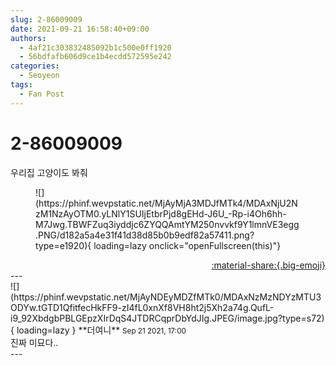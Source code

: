 ```yaml
---
slug: 2-86009009
date: 2021-09-21 16:58:40+09:00
authors:
  - 4af21c303832485092b1c500e0ff1920
  - 56bdfafb606d9ce1b4ecdd572595e242
categories:
  - Seoyeon
tags:
  - Fan Post
---
```


# 2-86009009

<div class="post-container" markdown="1">
<div class="content-container md-sidebar__scrollwrap" markdown="1">

우리집 고양이도 봐줘
<figure markdown="1">
![](https://phinf.wevpstatic.net/MjAyMjA3MDJfMTk4/MDAxNjU2NzM1NzAyOTM0.yLNlY1SUIjEtbrPjd8gEHd-J6U_-Rp-i4Oh6hh-M7Jwg.TBWFZuq3iyddjc6ZYQQAmtYM250nvvkf9Y1lmnVE3egg.PNG/d182a5a4e31f41d38d85b0b9edf82a57411.png?type=e1920){ loading=lazy onclick="openFullscreen(this)"}
</figure>


</div>
</div>

<div style="text-align: right;" markdown="1">
<a href="https://weverse.io/fromis9/fanpost/2-86009009" style="text-align: right;">:material-share:{.big-emoji}</a>
</div>
---

<div class="comments-container md-sidebar__scrollwrap" markdown="1">
<div class="comment" markdown="1">
<div class='id-container' markdown="1">
![](https://phinf.wevpstatic.net/MjAyNDEyMDZfMTk0/MDAxNzMzNDYzMTU3ODYw.tGTD1QfitfecHkFF9-zI4fL0xnXf8VH8ht2j5Xh2a74g.QufL-i9_92XbdgbPBLGEpzXIrDqS4JTDRCqprDbYdJIg.JPEG/image.jpg?type=s72){ loading=lazy }
**<span class="artist">더여니</span>** <small>Sep 21 2021, 17:00</small><br>
</div>
<div class='comment-body' markdown="1">
진짜 미묘다..
</div>
</div>
</div>
---
